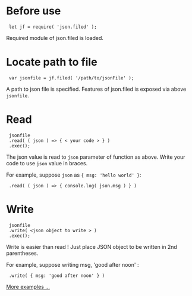 # Before use
     let jf = require( 'json.filed' );

Required module of json.filed is loaded.


# Locate path to file
     var jsonfile = jf.filed( '/path/to/jsonFile' );
   
A path to json file is specified.
Features of json.filed is exposed via above `jsonfile`.


# Read
     jsonfile
     .read( ( json ) => { < your code > } )
     .exec();

The json value is read to `json` parameter of function as above.
Write your code to use `json` value in braces.

For example, suppose `json` as `{ msg: 'hello world' }`:

     .read( ( json ) => { console.log( json.msg ) } )


# Write
     jsonfile
     .write( <json object to write > )
     .exec();

Write is easier than read !
Just place JSON object to be written in 2nd parentheses.

For example, suppose writing msg, 'good after noon' :

     .write( { msg: 'good after noon' } )
 
[More examples ...](./examples.md)
